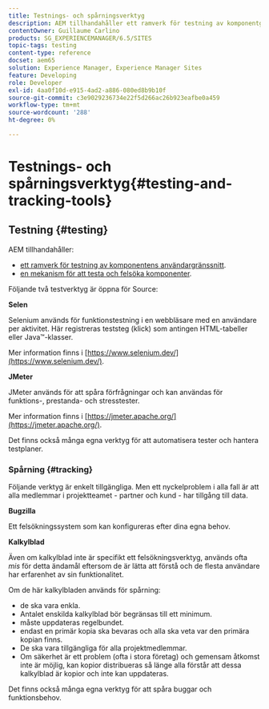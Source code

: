 ```yaml
---
title: Testnings- och spårningsverktyg
description: AEM tillhandahåller ett ramverk för testning av komponentgränssnitt och en mekanism för testning och felsökning av komponenter
contentOwner: Guillaume Carlino
products: SG_EXPERIENCEMANAGER/6.5/SITES
topic-tags: testing
content-type: reference
docset: aem65
solution: Experience Manager, Experience Manager Sites
feature: Developing
role: Developer
exl-id: 4aa0f10d-e915-4ad2-a886-080ed8b9b10f
source-git-commit: c3e9029236734e22f5d266ac26b923eafbe0a459
workflow-type: tm+mt
source-wordcount: '288'
ht-degree: 0%

---
```


# Testnings- och spårningsverktyg{#testing-and-tracking-tools}

## Testning {#testing}

AEM tillhandahåller:

* [ett ramverk för testning av komponentens användargränssnitt](/help/sites-developing/hobbes.md).
* [en mekanism för att testa och felsöka komponenter](/help/sites-developing/developer-mode.md).

Följande två testverktyg är öppna för Source:

**Selen**

Selenium används för funktionstestning i en webbläsare med en användare per aktivitet. Här registreras teststeg (klick) som antingen HTML-tabeller eller Java™-klasser.

Mer information finns i [https://www.selenium.dev/](https://www.selenium.dev/).

**JMeter**

JMeter används för att spåra förfrågningar och kan användas för funktions-, prestanda- och stresstester.

Mer information finns i [https://jmeter.apache.org/](https://jmeter.apache.org/).

Det finns också många egna verktyg för att automatisera tester och hantera testplaner.

### Spårning {#tracking}

Följande verktyg är enkelt tillgängliga. Men ett nyckelproblem i alla fall är att alla medlemmar i projektteamet - partner och kund - har tillgång till data.

**Bugzilla**

Ett felsökningssystem som kan konfigureras efter dina egna behov.

**Kalkylblad**

Även om kalkylblad inte är specifikt ett felsökningsverktyg, används ofta *mis* för detta ändamål eftersom de är lätta att förstå och de flesta användare har erfarenhet av sin funktionalitet.

Om de här kalkylbladen används för spårning:

* de ska vara enkla.
* Antalet enskilda kalkylblad bör begränsas till ett minimum.
* måste uppdateras regelbundet.
* endast en primär kopia ska bevaras och alla ska veta var den primära kopian finns.
* De ska vara tillgängliga för alla projektmedlemmar.
* Om säkerhet är ett problem (ofta i stora företag) och gemensam åtkomst inte är möjlig, kan kopior distribueras så länge alla förstår att dessa kalkylblad är kopior och inte kan uppdateras.

Det finns också många egna verktyg för att spåra buggar och funktionsbehov.
